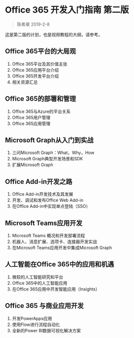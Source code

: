 # Office 365 开发入门指南 第二版

> 陈希章 2019-2-8

这是第二版的计划，也是视频教程的大纲，请参考。

## Office 365平台的大局观

1. Office 365平台及其价值主张
1. Office 365应用平台介绍
1. Office 365开发平台介绍
1. 相关资源汇总

## Office 365的部署和管理

1. Office 365与Azure的平台关系
1. Office 365用户管理
1. Office 365应用管理

## Microsoft Graph从入门到实战

1. 三问Microsoft Graph：What，Why，How
1. Microsoft Graph典型开发场景和SDK
1. 扩展Microsoft Graph

## Office Add-in开发之路

1. Office Add-in开发技术及其发展
1. 开发、调试和发布Office Web Add-in
1. 在Office Add-in中实现单点登陆（SSO）

## Microsoft Teams应用开发

1. Microsoft Teams 概况和开发部署流程
1. 机器人、消息扩展、选项卡、连接器开发实战
1. 在Microsoft Teams应用开发中集成Microsoft Graph

## 人工智能在Office 365中的应用和机遇

1. 微软的人工智能研究和平台
1. Office 365中的人工智能应用
1. 在Office 365应用中开发智能应用（Insights）

## Office 365 与商业应用开发

1. 开发PowerApps应用
1. 使用Flow进行流程自动化
1. 全新的Power BI数据可视化解决方案